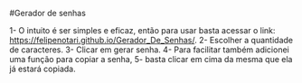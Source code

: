 #Gerador de senhas

1- O intuito é ser simples e eficaz, então para usar basta acessar o link: https://felipenotari.github.io/Gerador_De_Senhas/.
2- Escolher a quantidade de caracteres.
3- Clicar em gerar senha.
4- Para facilitar também adicionei uma função para copiar a senha,
5- basta clicar em cima da mesma que ela já estará copiada.
